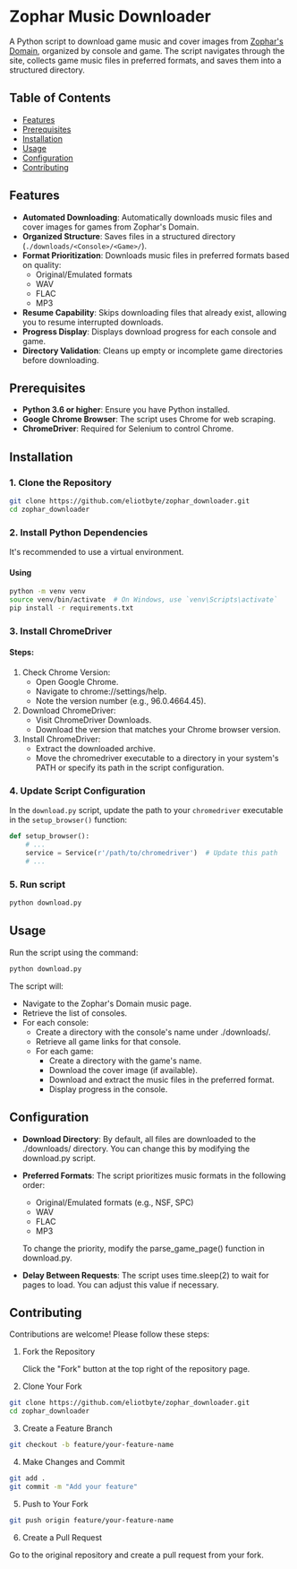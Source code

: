 # Zophar Music Downloader

A Python script to download game music and cover images from [Zophar's Domain](https://www.zophar.net/music), organized by console and game. The script navigates through the site, collects game music files in preferred formats, and saves them into a structured directory.

## Table of Contents

- [Features](#features)
- [Prerequisites](#prerequisites)
- [Installation](#installation)
- [Usage](#usage)
- [Configuration](#configuration)
- [Contributing](#contributing)

## Features

- **Automated Downloading**: Automatically downloads music files and cover images for games from Zophar's Domain.
- **Organized Structure**: Saves files in a structured directory (`./downloads/<Console>/<Game>/`).
- **Format Prioritization**: Downloads music files in preferred formats based on quality:
  - Original/Emulated formats
  - WAV
  - FLAC
  - MP3
- **Resume Capability**: Skips downloading files that already exist, allowing you to resume interrupted downloads.
- **Progress Display**: Displays download progress for each console and game.
- **Directory Validation**: Cleans up empty or incomplete game directories before downloading.

## Prerequisites

- **Python 3.6 or higher**: Ensure you have Python installed.
- **Google Chrome Browser**: The script uses Chrome for web scraping.
- **ChromeDriver**: Required for Selenium to control Chrome.

## Installation

### 1. Clone the Repository

```bash
git clone https://github.com/eliotbyte/zophar_downloader.git
cd zophar_downloader
```

### 2. Install Python Dependencies

It's recommended to use a virtual environment.

#### Using

```bash
python -m venv venv
source venv/bin/activate  # On Windows, use `venv\Scripts\activate`
pip install -r requirements.txt
```

### 3. Install ChromeDriver

#### Steps:

1. Check Chrome Version:
    - Open Google Chrome.
    - Navigate to chrome://settings/help.
    - Note the version number (e.g., 96.0.4664.45).
2. Download ChromeDriver:
    - Visit ChromeDriver Downloads.
    - Download the version that matches your Chrome browser version.
3. Install ChromeDriver:
    - Extract the downloaded archive.
    - Move the chromedriver executable to a directory in your system's PATH or specify its path in the script configuration.

### 4. Update Script Configuration

In the `download.py` script, update the path to your `chromedriver` executable in the `setup_browser()` function:

```python
def setup_browser():
    # ...
    service = Service(r'/path/to/chromedriver')  # Update this path
    # ...
```

### 5. Run script

```bash
python download.py
```

## Usage

Run the script using the command:

```bash
python download.py
```

The script will:

- Navigate to the Zophar's Domain music page.
- Retrieve the list of consoles.
- For each console:
    - Create a directory with the console's name under ./downloads/.
    - Retrieve all game links for that console.
    - For each game:
        - Create a directory with the game's name.
        - Download the cover image (if available).
        - Download and extract the music files in the preferred format.
        - Display progress in the console.

## Configuration

- **Download Directory**: By default, all files are downloaded to the ./downloads/ directory. You can change this by modifying the download.py script.

- **Preferred Formats**: The script prioritizes music formats in the following order:

    - Original/Emulated formats (e.g., NSF, SPC)
    - WAV
    - FLAC
    - MP3

    To change the priority, modify the parse_game_page() function in download.py.

- **Delay Between Requests**: The script uses time.sleep(2) to wait for pages to load. You can adjust this value if necessary.

## Contributing

Contributions are welcome! Please follow these steps:

1. Fork the Repository

    Click the "Fork" button at the top right of the repository page.

2. Clone Your Fork

```bash
git clone https://github.com/eliotbyte/zophar_downloader.git
cd zophar_downloader
```

3. Create a Feature Branch

```bash
git checkout -b feature/your-feature-name
```

4. Make Changes and Commit

```bash
git add .
git commit -m "Add your feature"
```

5. Push to Your Fork

```bash
git push origin feature/your-feature-name
```

6. Create a Pull Request

Go to the original repository and create a pull request from your fork.

